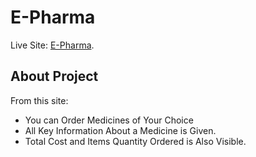 # E-Pharma

Live Site: [E-Pharma](https://e-pharma-6be780.netlify.app/).

## About Project

From this site:

-   You can Order Medicines of Your Choice
-   All Key Information About a Medicine is Given.
-   Total Cost and Items Quantity Ordered is Also Visible.
